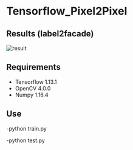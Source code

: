 # Tensorflow_Pixel2Pixel

## Results (label2facade)
![result](./results/99.jpg)

## Requirements
- Tensorflow 1.13.1
- OpenCV 4.0.0
- Numpy 1.16.4
## Use
-python train.py

-python test.py
